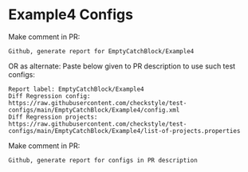 # Example4 Configs
Make comment in PR:
```
Github, generate report for EmptyCatchBlock/Example4
```
OR as alternate:
Paste below given to PR description to use such test configs:
```
Report label: EmptyCatchBlock/Example4
Diff Regression config: https://raw.githubusercontent.com/checkstyle/test-configs/main/EmptyCatchBlock/Example4/config.xml
Diff Regression projects: https://raw.githubusercontent.com/checkstyle/test-configs/main/EmptyCatchBlock/Example4/list-of-projects.properties
```
Make comment in PR:
```
Github, generate report for configs in PR description
```
